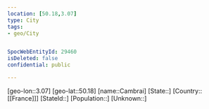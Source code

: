 ```yaml
---
location: [50.18,3.07]
type: City
tags:
- geo/City


SpocWebEntityId: 29460
isDeleted: false
confidential: public

---
```

[geo-lon::3.07]
[geo-lat::50.18]
[name::Cambrai]
[State::]
[Country::[[France]]]
[StateId::]
[Population::]
[Unknown::]

